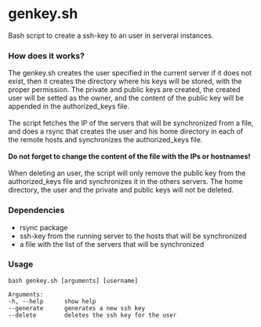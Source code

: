 # genkey.sh
Bash script to create a ssh-key to an user in serveral instances.<br>

### How does it works?
The genkey.sh creates the user specified in the current server if it does not exist, then it creates the directory where his keys will be stored, with the proper permission. The private and public keys are created, the created user will be setted as the owner, and the content of the public key will be appended in the authorized_keys file.<br>
<br>
The script fetches the IP of the servers that will be synchronized from a file, and does a rsync that creates the user and his home directory in each of the remote hosts and synchronizes the authorized_keys file.<br>
<br>
**Do not forget to change the content of the file with the IPs or hostnames!**<br>
<br>
When deleting an user, the script will only remove the public key from the authorized_keys file and synchronizes it in the others servers. The home directory, the user and the private and public keys will not be deleted.

### Dependencies
- rsync package
- ssh-key from the running server to the hosts that will be synchronized
- a file with the list of the servers that will be synchronized

### Usage
```
bash genkey.sh [arguments] [username]

Arguments:
-h, --help		show help 
--generate		generates a new ssh key 
--delete		deletes the ssh key for the user
```

